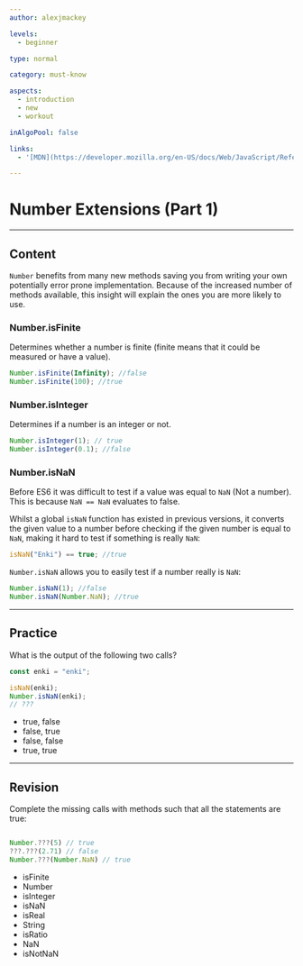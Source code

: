 ```yaml
---
author: alexjmackey

levels:
  - beginner

type: normal

category: must-know

aspects:
  - introduction
  - new
  - workout

inAlgoPool: false

links:
  - '[MDN](https://developer.mozilla.org/en-US/docs/Web/JavaScript/Reference/Global_Objects/Number){website}'

---
```

# Number Extensions (Part 1)

---
## Content

`Number` benefits from many new methods saving you from writing your own potentially error prone implementation. Because of the increased number of methods available, this insight will explain the ones you are more likely to use.

### Number.isFinite

Determines whether a number is finite (finite means that it could be measured or have a value).

```javascript
Number.isFinite(Infinity); //false
Number.isFinite(100); //true
```

### Number.isInteger

Determines if a number is an integer or not.

```javascript
Number.isInteger(1); // true
Number.isInteger(0.1); //false
```

### Number.isNaN

Before ES6 it was difficult to test if a value was equal to `NaN` (Not a number). This is because `NaN == NaN` evaluates to false.

Whilst a global `isNaN` function has existed in previous versions, it converts the given value to a number before checking if the given number is equal to `NaN`, making it hard to test if something is really `NaN`:

```javascript
isNaN("Enki") == true; //true
```

`Number.isNaN` allows you to easily test if a number really is `NaN`:

```javascript
Number.isNaN(1); //false
Number.isNaN(Number.NaN); //true
```

---
## Practice

What is the output of the following two calls?

```javascript
const enki = "enki";

isNaN(enki);
Number.isNaN(enki);
// ???
```

* true, false
* false, true
* false, false
* true, true

---
## Revision

Complete the missing calls with methods such that all the statements are true:

```javascript

Number.???(5) // true
???.???(2.71) // false
Number.???(Number.NaN) // true
```

* isFinite
* Number
* isInteger
* isNaN
* isReal
* String
* isRatio
* NaN
* isNotNaN
 
